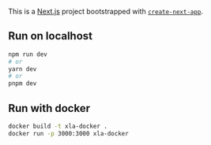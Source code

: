 This is a [Next.js](https://nextjs.org/) project bootstrapped with [`create-next-app`](https://github.com/vercel/next.js/tree/canary/packages/create-next-app).

## Run on localhost

```bash
npm run dev
# or
yarn dev
# or
pnpm dev
```


## Run with docker
```bash
docker build -t xla-docker .
docker run -p 3000:3000 xla-docker
```

